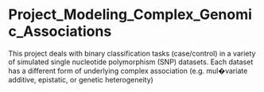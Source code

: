 # Project_Modeling_Complex_Genomic_Associations
This project deals with binary classification tasks (case/control) in a variety of simulated single nucleotide polymorphism (SNP) datasets. Each dataset has a diﬀerent form of underlying complex association (e.g. mul�variate additive, epistatic, or genetic heterogeneity)
